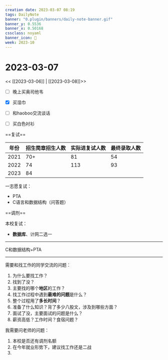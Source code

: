 ```yaml
---
creation date: 2023-03-07 08:19
tags: DailyNote
banner: "0.plugin/banners/daily-note-banner.gif"
banner_y: 0.5536
banner_x: 0.50168
cssclass: noyaml
banner_icon: 💌
week: 2023-10
---
```


# 2023-03-07

<< [[2023-03-06]] | [[2023-03-08]]>>

- [ ] 晚上买奥司他韦
- [x] 买湿巾
- [ ] 和haoboo交流谈话
- [ ] 买白色衬衫



==复试==

| 年份 | 招生简章招生人数 | 实际进复试人数 | 最终录取人数 |
| ---- | ---------------- | -------------- | ------------ |
| 2021 | 70+              | 81             | 54           |
| 2022 | 74               | 113            | 93           |
| 2023 | 84               |                |              |

一志愿复试：
- PTA
- C语言和数据结构（问答题）

==调剂==

本校复试：
- **数据库**、计网二选一

---

C和数据结构+PTA



---


需要和找工作的同学交流的问题：
1. 为什么要找工作？
2. 找到了没？
3. 主要找的哪个**地区**的工作？
4. 找工作过程中遇到**最难的问题**是什么？
5. 整个过程用了**多长时间**？
6. 准备了什么知识？背了多少八股文，涉及到哪些方面？
7. 面试了没，主要面试的问题是什么？
8. 薪资高低？工作时间？食宿问题？


我需要问老师的问题：
1. 本校是否还有调剂名额
2. 在今年就业形势下，建议找工作还是二战
3. 